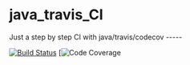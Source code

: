# java_travis_CI 
Just a step by step CI with java/travis/codecov -----

[![Build Status](https://travis-ci.org/emrahpekesen/java_travis_CI.svg?branch=test_branch)](https://travis-ci.org/emrahpekesen/java_travis_CI)  [![Code Coverage](https://img.shields.io/codecov/c/github/emrahpekesen/java_travis_CI/master.svg)